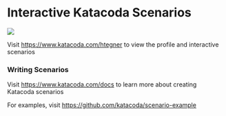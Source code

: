 # Interactive Katacoda Scenarios

[![](http://shields.katacoda.com/katacoda/htegner/count.svg)](https://www.katacoda.com/htegner "Get your profile on Katacoda.com")

Visit https://www.katacoda.com/htegner to view the profile and interactive scenarios

### Writing Scenarios
Visit https://www.katacoda.com/docs to learn more about creating Katacoda scenarios

For examples, visit https://github.com/katacoda/scenario-example
